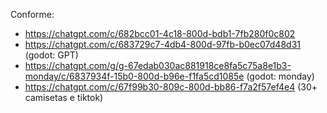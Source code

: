 Conforme: 
- https://chatgpt.com/c/682bcc01-4c18-800d-bdb1-7fb280f0c802
- https://chatgpt.com/c/683729c7-4db4-800d-97fb-b0ec07d48d31 (godot: GPT)
- https://chatgpt.com/g/g-67edab030ac881918ce8fa5c75a8e1b3-monday/c/6837934f-15b0-800d-b96e-f1fa5cd1085e (godot: monday)
- https://chatgpt.com/c/67f99b30-809c-800d-bb86-f7a2f57ef4e4 (30+ camisetas e tiktok)
